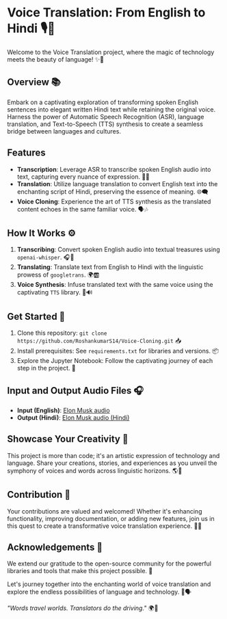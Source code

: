 # Voice Translation: From English to Hindi 🎙️📜

Welcome to the Voice Translation project, where the magic of technology meets the beauty of language! ✨🌟

## Overview 📚

Embark on a captivating exploration of transforming spoken English sentences into elegant written Hindi text while retaining the original voice. Harness the power of Automatic Speech Recognition (ASR), language translation, and Text-to-Speech (TTS) synthesis to create a seamless bridge between languages and cultures.

## Features 

- **Transcription**: Leverage ASR to transcribe spoken English audio into text, capturing every nuance of expression. 🎤📝
- **Translation**: Utilize language translation to convert English text into the enchanting script of Hindi, preserving the essence of meaning. 🌐🗨️
- **Voice Cloning**: Experience the art of TTS synthesis as the translated content echoes in the same familiar voice. 🗣️🎶

## How It Works ⚙️

1. **Transcribing**: Convert spoken English audio into textual treasures using `openai-whisper`. 🎧📜
2. **Translating**: Translate text from English to Hindi with the linguistic prowess of `googletrans`. 🌍🆎
3. **Voice Synthesis**: Infuse translated text with the same voice using the captivating `TTS` library. 🎵🔊

## Get Started 🚀

1. Clone this repository: `git clone https://github.com/RoshankumarS14/Voice-Cloning.git` 📥
2. Install prerequisites: See `requirements.txt` for libraries and versions. 📦
3. Explore the Jupyter Notebook: Follow the captivating journey of each step in the project. 📔

## Input and Output Audio Files 🎧

- **Input (English)**: [Elon Musk audio](https://github.com/RoshankumarS14/Voice-Cloning/blob/main/Elon%20Musk%20audio.mp3)
- **Output (Hindi)**: [Elon Musk audio (Hindi)](https://github.com/RoshankumarS14/Voice-Cloning/blob/main/Elon%20Musk%20audio%20(Hindi).wav)

## Showcase Your Creativity 🎉

This project is more than code; it's an artistic expression of technology and language. Share your creations, stories, and experiences as you unveil the symphony of voices and words across linguistic horizons. 🌎🎨

## Contribution 🤝

Your contributions are valued and welcomed! Whether it's enhancing functionality, improving documentation, or adding new features, join us in this quest to create a transformative voice translation experience. 💪🌟

## Acknowledgements 👏

We extend our gratitude to the open-source community for the powerful libraries and tools that make this project possible. 🙌

Let's journey together into the enchanting world of voice translation and explore the endless possibilities of language and technology. 🌠🗣️

_"Words travel worlds. Translators do the driving."_ 🌍🚗
